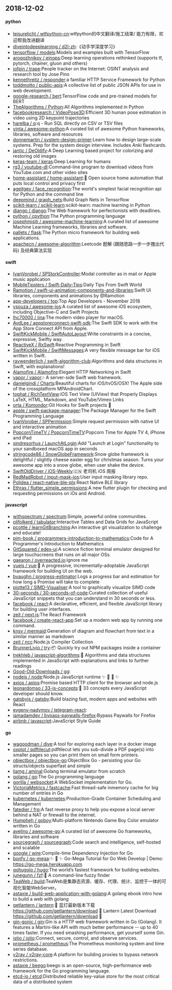 ## 2018-12-02

#### python
* [leisurelicht / wtfpython-cn](https://github.com/leisurelicht/wtfpython-cn):wtfpython的中文翻译/施工结束/ 能力有限，欢迎帮我改进翻译
* [diveintodeeplearning / d2l-zh](https://github.com/diveintodeeplearning/d2l-zh):《动手学深度学习》
* [tensorflow / models](https://github.com/tensorflow/models):Models and examples built with TensorFlow
* [arogozhnikov / einops](https://github.com/arogozhnikov/einops):Deep learning operations rethinked (supports tf, pytorch, chainer, gluon and others)
* [jofpin / trape](https://github.com/jofpin/trape):People tracker on the Internet: OSINT analysis and research tool by Jose Pino
* [kennethreitz / responder](https://github.com/kennethreitz/responder):a familiar HTTP Service Framework for Python
* [toddmotto / public-apis](https://github.com/toddmotto/public-apis):A collective list of public JSON APIs for use in web development.
* [google-research / bert](https://github.com/google-research/bert):TensorFlow code and pre-trained models for BERT
* [TheAlgorithms / Python](https://github.com/TheAlgorithms/Python):All Algorithms implemented in Python
* [facebookresearch / VideoPose3D](https://github.com/facebookresearch/VideoPose3D):Efficient 3D human pose estimation in video using 2D keypoint trajectories
* [harelba / q](https://github.com/harelba/q):q - Run SQL directly on CSV or TSV files
* [vinta / awesome-python](https://github.com/vinta/awesome-python):A curated list of awesome Python frameworks, libraries, software and resources
* [donnemartin / system-design-primer](https://github.com/donnemartin/system-design-primer):Learn how to design large-scale systems. Prep for the system design interview. Includes Anki flashcards.
* [jantic / DeOldify](https://github.com/jantic/DeOldify):A Deep Learning based project for colorizing and restoring old images
* [keras-team / keras](https://github.com/keras-team/keras):Deep Learning for humans
* [rg3 / youtube-dl](https://github.com/rg3/youtube-dl):Command-line program to download videos from YouTube.com and other video sites
* [home-assistant / home-assistant](https://github.com/home-assistant/home-assistant):🏡
Open source home automation that puts local control and privacy first
* [ageitgey / face_recognition](https://github.com/ageitgey/face_recognition):The world's simplest facial recognition api for Python and the command line
* [deepmind / graph_nets](https://github.com/deepmind/graph_nets):Build Graph Nets in Tensorflow
* [scikit-learn / scikit-learn](https://github.com/scikit-learn/scikit-learn):scikit-learn: machine learning in Python
* [django / django](https://github.com/django/django):The Web framework for perfectionists with deadlines.
* [python / cpython](https://github.com/python/cpython):The Python programming language
* [josephmisiti / awesome-machine-learning](https://github.com/josephmisiti/awesome-machine-learning):A curated list of awesome Machine Learning frameworks, libraries and software.
* [pallets / flask](https://github.com/pallets/flask):The Python micro framework for building web applications.
* [apachecn / awesome-algorithm](https://github.com/apachecn/awesome-algorithm):Leetcode 题解 (跟随思路一步一步撸出代码) 及经典算法实现

#### swift
* [IvanVorobei / SPStorkController](https://github.com/IvanVorobei/SPStorkController):Modal controller as in mail or Apple music application
* [MobileTipsters / Swift-Daily-Tips](https://github.com/MobileTipsters/Swift-Daily-Tips):Daily Tips From Swift World
* [Ramotion / swift-ui-animation-components-and-libraries](https://github.com/Ramotion/swift-ui-animation-components-and-libraries):Swift UI libraries, components and animations by @Ramotion
* [app-developers / top](https://github.com/app-developers/top):Top App Developers - November 2018
* [vsouza / awesome-ios](https://github.com/vsouza/awesome-ios):A curated list of awesome iOS ecosystem, including Objective-C and Swift Projects
* [lhc70000 / iina](https://github.com/lhc70000/iina):The modern video player for macOS.
* [AvdLee / appstoreconnect-swift-sdk](https://github.com/AvdLee/appstoreconnect-swift-sdk):The Swift SDK to work with the App Store Connect API from Apple.
* [SwiftKickMobile / SwiftAutoLayout](https://github.com/SwiftKickMobile/SwiftAutoLayout):Write constraints in a concise, expressive, Swifty way.
* [ReactiveX / RxSwift](https://github.com/ReactiveX/RxSwift):Reactive Programming in Swift
* [SwiftKickMobile / SwiftMessages](https://github.com/SwiftKickMobile/SwiftMessages):A very flexible message bar for iOS written in Swift.
* [raywenderlich / swift-algorithm-club](https://github.com/raywenderlich/swift-algorithm-club):Algorithms and data structures in Swift, with explanations!
* [Alamofire / Alamofire](https://github.com/Alamofire/Alamofire):Elegant HTTP Networking in Swift
* [vapor / vapor](https://github.com/vapor/vapor):💧
A server-side Swift web framework.
* [danielgindi / Charts](https://github.com/danielgindi/Charts):Beautiful charts for iOS/tvOS/OSX! The Apple side of the crossplatform MPAndroidChart.
* [tophat / RichTextView](https://github.com/tophat/RichTextView):iOS Text View (UIView) that Properly Displays LaTeX, HTML, Markdown, and YouTube/Vimeo Links
* [orta / Komondor](https://github.com/orta/Komondor):Git Hooks for Swift projects
🐩
* [apple / swift-package-manager](https://github.com/apple/swift-package-manager):The Package Manager for the Swift Programming Language
* [IvanVorobei / SPPermission](https://github.com/IvanVorobei/SPPermission):Simple request permission with native UI and interactive animation
* [PopcornTimeTV / PopcornTimeTV](https://github.com/PopcornTimeTV/PopcornTimeTV):Popcorn Time for Apple TV 4, iPhone and iPad
* [sindresorhus / LaunchAtLogin](https://github.com/sindresorhus/LaunchAtLogin):Add "Launch at Login" functionality to your sandboxed macOS app in seconds
* [stringcode86 / SnowGlobeFramework](https://github.com/stringcode86/SnowGlobeFramework):Snow globe framework is delightful / slightly cheese easter egg for christmas season. Turns your awesome app into a snow globe, when user shake the device.
* [SwiftOldDriver / iOS-Weekly](https://github.com/SwiftOldDriver/iOS-Weekly):🇨🇳
老司机 iOS 周报
* [RedMadRobot / input-mask-ios](https://github.com/RedMadRobot/input-mask-ios):User input masking library repo.
* [Polidea / react-native-ble-plx](https://github.com/Polidea/react-native-ble-plx):React Native BLE library
* [Ethras / flutter_simple_permissions](https://github.com/Ethras/flutter_simple_permissions):A new flutter plugin for checking and requesting permissions on iOs and Android.

#### javascript
* [withspectrum / spectrum](https://github.com/withspectrum/spectrum):Simple, powerful online communities.
* [olifolkerd / tabulator](https://github.com/olifolkerd/tabulator):Interactive Tables and Data Grids for JavaScript
* [pcottle / learnGitBranching](https://github.com/pcottle/learnGitBranching):An interactive git visualization to challenge and educate!
* [pim-book / programmers-introduction-to-mathematics](https://github.com/pim-book/programmers-introduction-to-mathematics):Code for A Programmer's Introduction to Mathematics
* [GitSquared / edex-ui](https://github.com/GitSquared/edex-ui):A science fiction terminal emulator designed for large touchscreens that runs on all major OSs.
* [gaearon / overreacted.io](https://github.com/gaearon/overreacted.io):ignore me
* [vuejs / vue](https://github.com/vuejs/vue):🖖
A progressive, incrementally-adoptable JavaScript framework for building UI on the web.
* [bvaughn / progress-estimator](https://github.com/bvaughn/progress-estimator):Logs a progress bar and estimation for how long a Promise will take to complete
* [piotte13 / SIMD-Visualiser](https://github.com/piotte13/SIMD-Visualiser):A tool to graphically visualize SIMD code
* [30-seconds / 30-seconds-of-code](https://github.com/30-seconds/30-seconds-of-code):Curated collection of useful JavaScript snippets that you can understand in 30 seconds or less.
* [facebook / react](https://github.com/facebook/react):A declarative, efficient, and flexible JavaScript library for building user interfaces.
* [zeit / next.js](https://github.com/zeit/next.js):The React Framework
* [facebook / create-react-app](https://github.com/facebook/create-react-app):Set up a modern web app by running one command.
* [knsv / mermaid](https://github.com/knsv/mermaid):Generation of diagram and flowchart from text in a similar manner as markdown
* [zeit / ncc](https://github.com/zeit/ncc):Node.js Compiler Collection
* [BrunnerLivio / try](https://github.com/BrunnerLivio/try):📦
Quickly try out NPM packages inside a container
* [trekhleb / javascript-algorithms](https://github.com/trekhleb/javascript-algorithms):📝
Algorithms and data structures implemented in JavaScript with explanations and links to further readings
* [Good-Old-Downloads / gg](https://github.com/Good-Old-Downloads/gg):
* [nodejs / node](https://github.com/nodejs/node):Node.js JavaScript runtime
✨
🐢
🚀
✨
* [axios / axios](https://github.com/axios/axios):Promise based HTTP client for the browser and node.js
* [leonardomso / 33-js-concepts](https://github.com/leonardomso/33-js-concepts):📜
33 concepts every JavaScript developer should know.
* [gatsbyjs / gatsby](https://github.com/gatsbyjs/gatsby):Build blazing fast, modern apps and websites with React
* [evgeny-nadymov / telegram-react](https://github.com/evgeny-nadymov/telegram-react):
* [iamadamdev / bypass-paywalls-firefox](https://github.com/iamadamdev/bypass-paywalls-firefox):Bypass Paywalls for Firefox
* [airbnb / javascript](https://github.com/airbnb/javascript):JavaScript Style Guide

#### go
* [wagoodman / dive](https://github.com/wagoodman/dive):A tool for exploring each layer in a docker image
* [oxplot / pdftilecut](https://github.com/oxplot/pdftilecut):pdftilecut lets you sub-divide a PDF page(s) into smaller pages so you can print them on small form printers.
* [objectbox / objectbox-go](https://github.com/objectbox/objectbox-go):ObjectBox Go - persisting your Go structs/objects superfast and simple
* [liamg / aminal](https://github.com/liamg/aminal):Golang terminal emulator from scratch
* [golang / go](https://github.com/golang/go):The Go programming language
* [gorilla / websocket](https://github.com/gorilla/websocket):A WebSocket implementation for Go.
* [VictoriaMetrics / fastcache](https://github.com/VictoriaMetrics/fastcache):Fast thread-safe inmemory cache for big number of entries in Go
* [kubernetes / kubernetes](https://github.com/kubernetes/kubernetes):Production-Grade Container Scheduling and Management
* [fatedier / frp](https://github.com/fatedier/frp):A fast reverse proxy to help you expose a local server behind a NAT or firewall to the internet.
* [Humpheh / goboy](https://github.com/Humpheh/goboy):Multi-platform Nintendo Game Boy Color emulator written in Go
* [avelino / awesome-go](https://github.com/avelino/awesome-go):A curated list of awesome Go frameworks, libraries and software
* [sourcegraph / sourcegraph](https://github.com/sourcegraph/sourcegraph):Code search and intelligence, self-hosted and scalable
* [google / wire](https://github.com/google/wire):Compile-time Dependency Injection for Go
* [bonfy / go-mega](https://github.com/bonfy/go-mega):✨
🤟
✨
Go-Mega Tutorial for Go Web Develop | Demo: https://go-mega.herokuapp.com
* [gohugoio / hugo](https://github.com/gohugoio/hugo):The world’s fastest framework for building websites.
* [junegunn / fzf](https://github.com/junegunn/fzf):🌸
A command-line fuzzy finder
* [TeaWeb / build](https://github.com/TeaWeb/build):TeaWeb是集静态资源、缓存、代理、统计、监控于一体的可视化智能WebServer。
* [astaxie / build-web-application-with-golang](https://github.com/astaxie/build-web-application-with-golang):A golang ebook intro how to build a web with golang
* [getlantern / lantern](https://github.com/getlantern/lantern):🔴
蓝灯最新版本下载 https://github.com/getlantern/download
🔴
Lantern Latest Download https://github.com/getlantern/download
🔴
* [gin-gonic / gin](https://github.com/gin-gonic/gin):Gin is a HTTP web framework written in Go (Golang). It features a Martini-like API with much better performance -- up to 40 times faster. If you need smashing performance, get yourself some Gin.
* [istio / istio](https://github.com/istio/istio):Connect, secure, control, and observe services.
* [prometheus / prometheus](https://github.com/prometheus/prometheus):The Prometheus monitoring system and time series database.
* [v2ray / v2ray-core](https://github.com/v2ray/v2ray-core):A platform for building proxies to bypass network restrictions.
* [astaxie / beego](https://github.com/astaxie/beego):beego is an open-source, high-performance web framework for the Go programming language.
* [etcd-io / etcd](https://github.com/etcd-io/etcd):Distributed reliable key-value store for the most critical data of a distributed system
